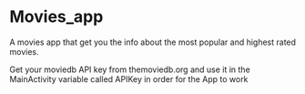 # Movies_app
A movies app that get you the info about the most popular and highest rated movies.

Get your moviedb API key from themoviedb.org and use it in the MainActivity variable called APIKey in order for the App to work
